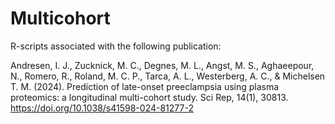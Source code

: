 # Multicohort

R-scripts associated with the following publication: 

Andresen, I. J., Zucknick, M. C., Degnes, M. L., Angst, M. S., Aghaeepour, N., Romero, R., Roland, M. C. P., Tarca, A. L., Westerberg, A. C., & Michelsen T. M. (2024). Prediction of late-onset preeclampsia using plasma proteomics: a longitudinal multi-cohort study. Sci Rep, 14(1), 30813. https://doi.org/10.1038/s41598-024-81277-2
